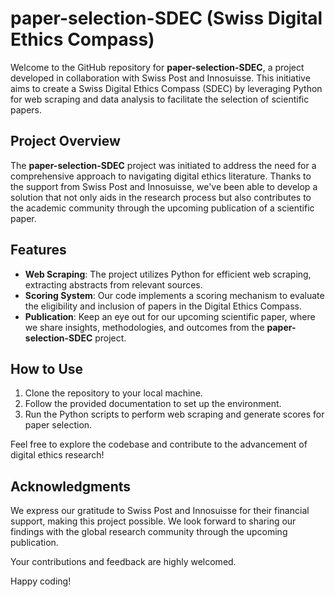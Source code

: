 # paper-selection-SDEC (Swiss Digital Ethics Compass)

Welcome to the GitHub repository for **paper-selection-SDEC**, a project developed in collaboration with Swiss Post and Innosuisse. This initiative aims to create a Swiss Digital Ethics Compass (SDEC) by leveraging Python for web scraping and data analysis to facilitate the selection of scientific papers.

## Project Overview
The **paper-selection-SDEC** project was initiated to address the need for a comprehensive approach to navigating digital ethics literature. Thanks to the support from Swiss Post and Innosuisse, we've been able to develop a solution that not only aids in the research process but also contributes to the academic community through the upcoming publication of a scientific paper.

## Features
- **Web Scraping**: The project utilizes Python for efficient web scraping, extracting abstracts from relevant sources.
- **Scoring System**: Our code implements a scoring mechanism to evaluate the eligibility and inclusion of papers in the Digital Ethics Compass.
- **Publication**: Keep an eye out for our upcoming scientific paper, where we share insights, methodologies, and outcomes from the **paper-selection-SDEC** project.

## How to Use
1. Clone the repository to your local machine.
2. Follow the provided documentation to set up the environment.
3. Run the Python scripts to perform web scraping and generate scores for paper selection.

Feel free to explore the codebase and contribute to the advancement of digital ethics research!

## Acknowledgments
We express our gratitude to Swiss Post and Innosuisse for their financial support, making this project possible. We look forward to sharing our findings with the global research community through the upcoming publication.

Your contributions and feedback are highly welcomed.

Happy coding!
